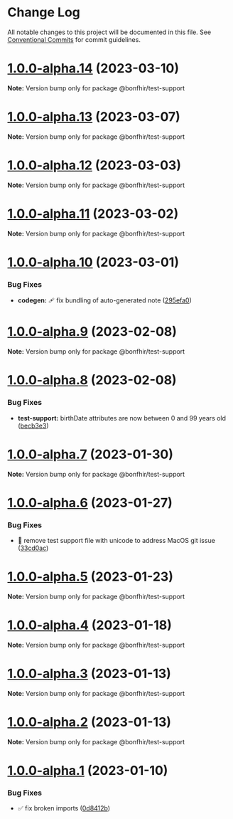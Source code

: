# Change Log

All notable changes to this project will be documented in this file.
See [Conventional Commits](https://conventionalcommits.org) for commit guidelines.

# [1.0.0-alpha.14](https://github.com/bonfhir/bonfhir/compare/@bonfhir/test-support@1.0.0-alpha.13...@bonfhir/test-support@1.0.0-alpha.14) (2023-03-10)

**Note:** Version bump only for package @bonfhir/test-support





# [1.0.0-alpha.13](https://github.com/bonfhir/bonfhir/compare/@bonfhir/test-support@1.0.0-alpha.12...@bonfhir/test-support@1.0.0-alpha.13) (2023-03-07)

**Note:** Version bump only for package @bonfhir/test-support





# [1.0.0-alpha.12](https://github.com/bonfhir/bonfhir/compare/@bonfhir/test-support@1.0.0-alpha.11...@bonfhir/test-support@1.0.0-alpha.12) (2023-03-03)

**Note:** Version bump only for package @bonfhir/test-support





# [1.0.0-alpha.11](https://github.com/bonfhir/bonfhir/compare/@bonfhir/test-support@1.0.0-alpha.10...@bonfhir/test-support@1.0.0-alpha.11) (2023-03-02)

**Note:** Version bump only for package @bonfhir/test-support





# [1.0.0-alpha.10](https://github.com/bonfhir/bonfhir/compare/@bonfhir/test-support@1.0.0-alpha.9...@bonfhir/test-support@1.0.0-alpha.10) (2023-03-01)


### Bug Fixes

* **codegen:** :adhesive_bandage: fix bundling of auto-generated note ([295efa0](https://github.com/bonfhir/bonfhir/commit/295efa0900f0cb1f80a889e05d8969452ccb8262))





# [1.0.0-alpha.9](https://github.com/bonfhir/bonfhir/compare/@bonfhir/test-support@1.0.0-alpha.8...@bonfhir/test-support@1.0.0-alpha.9) (2023-02-08)

**Note:** Version bump only for package @bonfhir/test-support





# [1.0.0-alpha.8](https://github.com/bonfhir/bonfhir/compare/@bonfhir/test-support@1.0.0-alpha.7...@bonfhir/test-support@1.0.0-alpha.8) (2023-02-08)


### Bug Fixes

* **test-support:** birthDate attributes are now between 0 and 99 years old ([becb3e3](https://github.com/bonfhir/bonfhir/commit/becb3e3393f5b02ca7fd61e2e0ce02ec8a02d763))





# [1.0.0-alpha.7](https://github.com/bonfhir/bonfhir/compare/@bonfhir/test-support@1.0.0-alpha.6...@bonfhir/test-support@1.0.0-alpha.7) (2023-01-30)

**Note:** Version bump only for package @bonfhir/test-support





# [1.0.0-alpha.6](https://github.com/bonfhir/bonfhir/compare/@bonfhir/test-support@1.0.0-alpha.5...@bonfhir/test-support@1.0.0-alpha.6) (2023-01-27)


### Bug Fixes

* :bug: remove test support file with unicode to address MacOS git issue ([33cd0ac](https://github.com/bonfhir/bonfhir/commit/33cd0aced84c7c3feda9b6fe3c93f28d7b65e096))





# [1.0.0-alpha.5](https://github.com/bonfhir/bonfhir/compare/@bonfhir/test-support@1.0.0-alpha.4...@bonfhir/test-support@1.0.0-alpha.5) (2023-01-23)

**Note:** Version bump only for package @bonfhir/test-support





# [1.0.0-alpha.4](https://github.com/bonfhir/bonfhir/compare/@bonfhir/test-support@1.0.0-alpha.3...@bonfhir/test-support@1.0.0-alpha.4) (2023-01-18)

**Note:** Version bump only for package @bonfhir/test-support





# [1.0.0-alpha.3](https://github.com/bonfhir/bonfhir/compare/@bonfhir/test-support@1.0.0-alpha.2...@bonfhir/test-support@1.0.0-alpha.3) (2023-01-13)

**Note:** Version bump only for package @bonfhir/test-support





# [1.0.0-alpha.2](https://github.com/bonfhir/bonfhir/compare/@bonfhir/test-support@1.0.0-alpha.1...@bonfhir/test-support@1.0.0-alpha.2) (2023-01-13)

**Note:** Version bump only for package @bonfhir/test-support





# [1.0.0-alpha.1](https://github.com/bonfhir/bonfhir/compare/@bonfhir/test-support@1.0.0-alpha.0...@bonfhir/test-support@1.0.0-alpha.1) (2023-01-10)


### Bug Fixes

* :white_check_mark: fix broken imports ([0d8412b](https://github.com/bonfhir/bonfhir/commit/0d8412bb97ddda42e0bf83b69814f611ba1bbc32))
